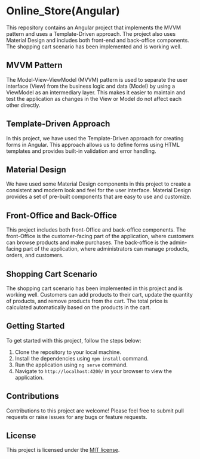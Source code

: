 # Online_Store(Angular)

This repository contains an Angular project that implements the MVVM pattern and uses a Template-Driven approach. The project also uses Material Design and includes both front-end and back-office components. The shopping cart scenario has been implemented and is working well.

## MVVM Pattern

The Model-View-ViewModel (MVVM) pattern is used to separate the user interface (View) from the business logic and data (Model) by using a ViewModel as an intermediary layer. This makes it easier to maintain and test the application as changes in the View or Model do not affect each other directly.

## Template-Driven Approach

In this project, we have used the Template-Driven approach for creating forms in Angular. This approach allows us to define forms using HTML templates and provides built-in validation and error handling.

## Material Design

We have used some Material Design components in this project to create a consistent and modern look and feel for the user interface. Material Design provides a set of pre-built components that are easy to use and customize.

## Front-Office and Back-Office

This project includes both front-Office and back-office components. The front-Office is the customer-facing part of the application, where customers can browse products and make purchases. The back-office is the admin-facing part of the application, where administrators can manage products, orders, and customers.

## Shopping Cart Scenario

The shopping cart scenario has been implemented in this project and is working well. Customers can add products to their cart, update the quantity of products, and remove products from the cart. The total price is calculated automatically based on the products in the cart.

## Getting Started

To get started with this project, follow the steps below:

1. Clone the repository to your local machine.
2. Install the dependencies using `npm install` command.
3. Run the application using `ng serve` command.
4. Navigate to `http://localhost:4200/` in your browser to view the application.

## Contributions

Contributions to this project are welcome! Please feel free to submit pull requests or raise issues for any bugs or feature requests.

## License

This project is licensed under the [MIT license](https://opensource.org/licenses/MIT).
